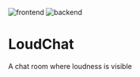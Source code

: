 ![ frontend ](https://github.com/ruipgsantos/LoudChat/actions/workflows/frontend_build.js.yml/badge.svg)
![ backend ](https://github.com/ruipgsantos/LoudChat/actions/workflows/backend_build.js.yml/badge.svg)

# LoudChat
A chat room where loudness is visible
